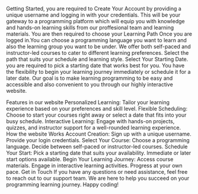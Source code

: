 Getting Started, you are required to Create Your Account by providing a unique username and logging in with your credentials. This will be your gateway to a programming platform which will equip you with knowledge and hands-on learning skills from our proffesional team and learning materials.
You are then required to choose your Learning Path Once you are logged in.You can choose a programming language you want to learn and also the learning group you want to be under. We offer both self-paced and instructor-led courses to cater to different learning preferences. Select the path that suits your schedule and learning style.
Select Your Starting Date. you are required to pick a starting date that works best for you. You have the flexibility to begin your learning journey immediately or schedule it for a later date. Our goal is to make learning programming to be easy and accessible and also convenient to you through our highly interactive website.

Features in our website
    Personalized Learning: Tailor your learning experience based on your preferences and skill level.
    Flexible Scheduling: Choose to start your courses right away or select a date that fits into your busy schedule.
    Interactive Learning: Engage with hands-on projects, quizzes, and instructor support for a well-rounded learning experience.
How the website Works
    Account Creation:
        Sign up with a unique username.
        Provide your login credentials.
    Select Your Course:
        Choose a programming language.
        Decide between self-paced or instructor-led courses.
    Schedule Your Start:
        Pick a starting date that suits your availability.
        Immediate or later start options available.
    Begin Your Learning Journey:
        Access course materials.
        Engage in interactive learning activities.
        Progress at your own pace.
Get in Touch
If you have any questions or need assistance, feel free to reach out to our support team. We are here to help you succeed on your programming learning journey.
Happy coding! 
